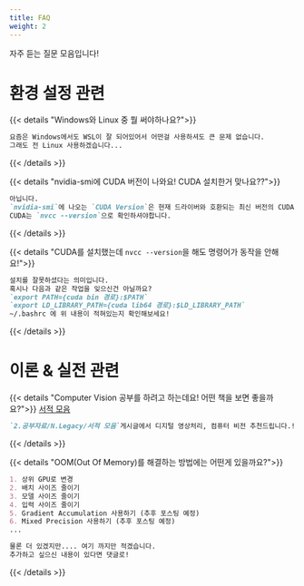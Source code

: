 ```yaml
---
title: FAQ
weight: 2
---
```


자주 듣는 질문 모음입니다!

# 환경 설정 관련
{{< details "Windows와 Linux 중 뭘 써야하나요?">}}
```markdown
요즘은 Windows에서도 WSL이 잘 되어있어서 어떤걸 사용하셔도 큰 문제 없습니다.  
그래도 전 Linux 사용하겠습니다...
```
{{< /details >}}

{{< details "nvidia-smi에 CUDA 버전이 나와요! CUDA 설치한거 맞나요??">}}
```markdown
아닙니다.  
`nvidia-smi`에 나오는 `CUDA Version`은 현재 드라이버와 호환되는 최신 버전의 CUDA 정보입니다.  
CUDA는 `nvcc --version`으로 확인하셔야합니다.  
```
{{< /details >}}

{{< details "CUDA를 설치했는데 `nvcc --version`을 해도 명령어가 동작을 안해요!">}}
```markdown
설치를 잘못하셨다는 의미입니다.  
혹시나 다음과 같은 작업을 잊으신건 아닐까요? 
`export PATH={cuda bin 경로}:$PATH`  
`export LD_LIBRARY_PATH={cuda lib64 경로}:$LD_LIBRARY_PATH`  
~/.bashrc 에 위 내용이 적혀있는지 확인해보세요!
```
{{< /details >}}

# 이론 & 실전 관련

{{< details "Computer Vision 공부를 하려고 하는데요! 어떤 책을 보면 좋을까요?">}}
[서적 모음](../../2.Study/legacy/book_recommend/)
```markdown
`2.공부자료/N.Legacy/서적 모음`게시글에서 디지털 영상처리, 컴퓨터 비전 추천드립니다.!
```
{{< /details >}}

{{< details "OOM(Out Of Memory)를 해결하는 방법에는 어떤게 있을까요?">}}
```markdown
1. 상위 GPU로 변경
2. 배치 사이즈 줄이기
3. 모델 사이즈 줄이기
4. 입력 사이즈 줄이기
5. Gradient Accumulation 사용하기 (추후 포스팅 예정)
6. Mixed Precision 사용하기 (추후 포스팅 예정)
...

물론 더 있겠지만.... 여기 까지만 적겠습니다.  
추가하고 싶으신 내용이 있다면 댓글로!

```
{{< /details >}}

